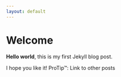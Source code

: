 ```yaml
---
layout: default 
---
```


# Welcome

**Hello world**, this is my first Jekyll blog post.

I hope you like it!
ProTip™: Link to other posts

